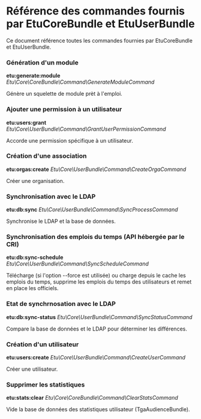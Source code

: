 
Référence des commandes fournis par EtuCoreBundle et EtuUserBundle
==================================================================

Ce document référence toutes les commandes fournies par EtuCoreBundle et EtuUserBundle.

### Génération d'un module

**etu:generate:module**
*Etu\Core\CoreBundle\Command\GenerateModuleCommand*

Génère un squelette de module prèt à l'emploi.

### Ajouter une permission à un utilisateur

**etu:users:grant**
*Etu\Core\UserBundle\Command\GrantUserPermissionCommand*

Accorde une permission spécifique à un utilisateur.

### Création d'une association

**etu:orgas:create**
*Etu\Core\UserBundle\Command\CreateOrgaCommand*

Créer une organisation.

### Synchronisation avec le LDAP

**etu:db:sync**
*Etu\Core\UserBundle\Command\SyncProcessCommand*

Synchronise le LDAP et la base de données.

### Synchronisation des emplois du temps (API hébergée par le CRI)

**etu:db:sync-schedule**
*Etu\Core\UserBundle\Command\SyncScheduleCommand*

Télécharge (si l'option --force est utilisée) ou charge depuis le cache
les emplois du temps, supprime les emplois du temps des utilisateurs et
remet en place les officiels.

### Etat de synchrnosation avec le LDAP

**etu:db:sync-status**
*Etu\Core\UserBundle\Command\SyncStatusCommand*

Compare la base de données et le LDAP pour déterminer les différences.

### Création d'un utilisateur

**etu:users:create**
*Etu\Core\UserBundle\Command\CreateUserCommand*

Créer une utilisateur.

### Supprimer les statistiques

**etu:stats:clear**
*Etu\Core\CoreBundle\Command\ClearStatsCommand*

Vide la base de données des statistiques utilisateur (TgaAudienceBundle).
